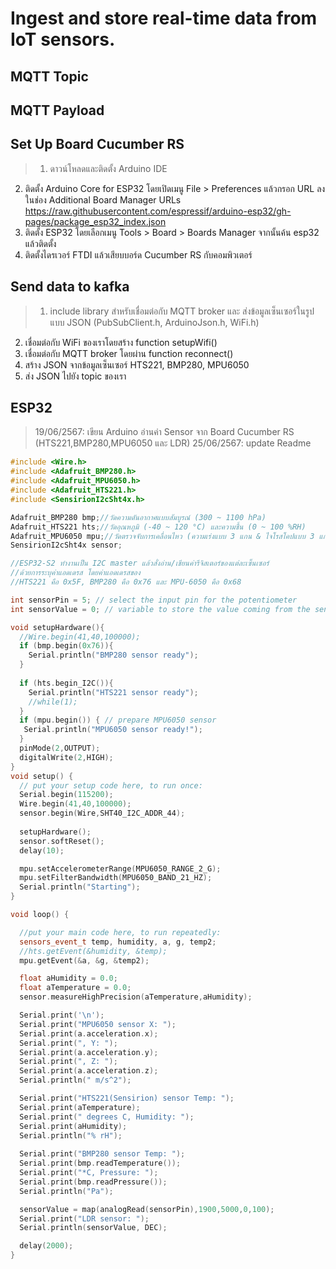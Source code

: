 # Ingest and store real-time data from IoT sensors.

## MQTT Topic


## MQTT Payload


## Set Up Board Cucumber RS
> 1. ดาวน์โหลดและติดตั้ง Arduino IDE
2. ติดตั้ง Arduino Core for ESP32 โดยเปิดเมนู File > Preferences แล้วกรอก URL ลงในช่อง Additional Board Manager URLs
https://raw.githubusercontent.com/espressif/arduino-esp32/gh-pages/package_esp32_index.json
3. ติดตั้ง ESP32 โดยเลือกเมนู Tools > Board > Boards Manager จากนั้นค้น esp32 แล้วติดตั้ง
4. ติดตั้งไดรเวอร์ FTDI แล้วเสียบบอร์ด Cucumber RS กับคอมพิวเตอร์

## Send data to kafka
>1. include library สำหรับเชื่อมต่อกับ MQTT broker และ ส่งข้อมูลเซ็นเซอร์ในรูปแบบ JSON (PubSubClient.h, ArduinoJson.h, WiFi.h)
2. เชื่อมต่อกับ WiFi ของเราโดยสร้าง function setupWifi()
3. เชื่อมต่อกับ MQTT broker โดยผ่าน function reconnect()
4. สร้าง JSON จากข้อมูลเซ็นเซอร์ HTS221, BMP280, MPU6050
5. ส่ง JSON ไปยัง topic ของเรา

## ESP32
> 19/06/2567: เขียน Arduino อ่านค่า Sensor จาก Board Cucumber RS (HTS221,BMP280,MPU6050 และ LDR)
25/06/2567: update Readme

```cpp
#include <Wire.h>
#include <Adafruit_BMP280.h>
#include <Adafruit_MPU6050.h>
#include <Adafruit_HTS221.h>
#include <SensirionI2cSht4x.h>

Adafruit_BMP280 bmp;//วัดความดันอากาศแบบสัมบูรณ์ (300 ~ 1100 hPa)
Adafruit_HTS221 hts;//วัดอุณหภูมิ (-40 ~ 120 °C) และความชื้น (0 ~ 100 %RH)
Adafruit_MPU6050 mpu;//วัดตรวจจับการเคลื่อนไหว (ความเร่งแบบ 3 แกน & ไจโรสโคปแบบ 3 แกน)
SensirionI2cSht4x sensor;

//ESP32-S2 ทำงานเป็น I2C master แล้วสั่งอ่าน/เขียนค่ารีจิสเตอร์ของแต่ละเซ็นเซอร์
//ด้วยการระบุค่าแอดเดรส โดยค่าแอดเดรสของ 
//HTS221 คือ 0x5F, BMP280 คือ 0x76 และ MPU-6050 คือ 0x68 

int sensorPin = 5; // select the input pin for the potentiometer
int sensorValue = 0; // variable to store the value coming from the sensor

void setupHardware(){
  //Wire.begin(41,40,100000);
  if (bmp.begin(0x76)){
    Serial.println("BMP280 sensor ready");
  }
  
  if (hts.begin_I2C()){
    Serial.println("HTS221 sensor ready");
    //while(1);
  }
  if (mpu.begin()) { // prepare MPU6050 sensor
   Serial.println("MPU6050 sensor ready!");
  }
  pinMode(2,OUTPUT);
  digitalWrite(2,HIGH);
}
void setup() {
  // put your setup code here, to run once:
  Serial.begin(115200);
  Wire.begin(41,40,100000);
  sensor.begin(Wire,SHT40_I2C_ADDR_44);
  
  setupHardware();
  sensor.softReset();
  delay(10);

  mpu.setAccelerometerRange(MPU6050_RANGE_2_G);
  mpu.setFilterBandwidth(MPU6050_BAND_21_HZ);
  Serial.println("Starting");
}

void loop() {

  //put your main code here, to run repeatedly:
  sensors_event_t temp, humidity, a, g, temp2;
  //hts.getEvent(&humidity, &temp);
  mpu.getEvent(&a, &g, &temp2);

  float aHumidity = 0.0;
  float aTemperature = 0.0;
  sensor.measureHighPrecision(aTemperature,aHumidity);

  Serial.print('\n');
  Serial.print("MPU6050 sensor X: ");
  Serial.print(a.acceleration.x);
  Serial.print(", Y: ");
  Serial.print(a.acceleration.y);
  Serial.print(", Z: ");
  Serial.print(a.acceleration.z);
  Serial.println(" m/s^2");

  Serial.print("HTS221(Sensirion) sensor Temp: ");
  Serial.print(aTemperature);
  Serial.print(" degrees C, Humidity: ");
  Serial.print(aHumidity);
  Serial.println("% rH");
  
  Serial.print("BMP280 sensor Temp: ");
  Serial.print(bmp.readTemperature());
  Serial.print("*C, Pressure: ");
  Serial.print(bmp.readPressure());
  Serial.println("Pa");

  sensorValue = map(analogRead(sensorPin),1900,5000,0,100);
  Serial.print("LDR sensor: ");
  Serial.println(sensorValue, DEC);

  delay(2000);
}

```
